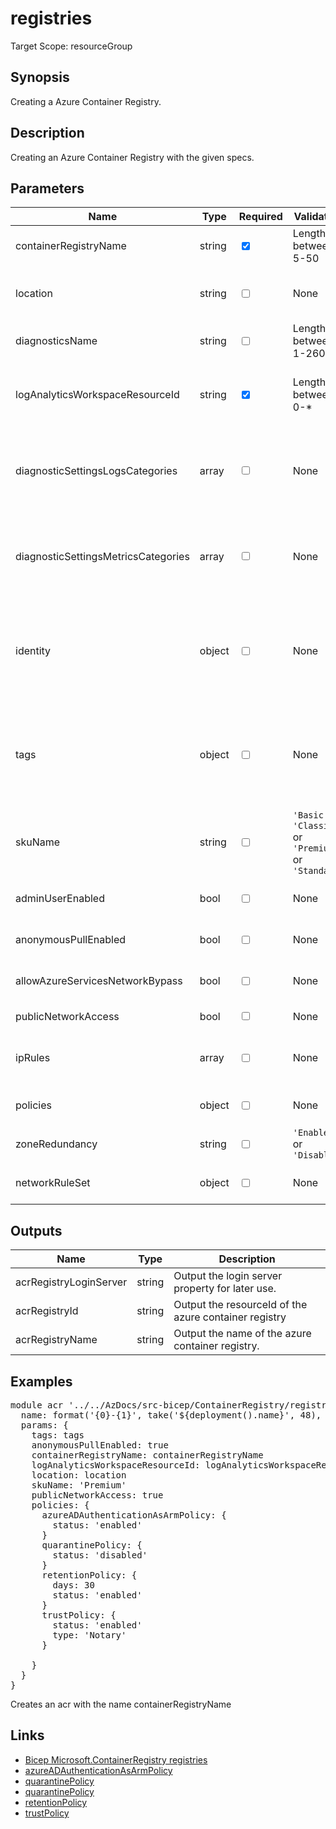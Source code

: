 # registries

Target Scope: resourceGroup

## Synopsis
Creating a Azure Container Registry.

## Description
Creating an Azure Container Registry with the given specs.

## Parameters
| Name | Type | Required | Validation | Default value | Description |
| -- |  -- | -- | -- | -- | -- |
| containerRegistryName | string | <input type="checkbox" checked> | Length between 5-50 | <pre></pre> | The name of the Azure Container Registry to be upserted. |
| location | string | <input type="checkbox"> | None | <pre>resourceGroup().location</pre> | Specifies the Azure location where the resource should be created. Defaults to the resourcegroup location. |
| diagnosticsName | string | <input type="checkbox"> | Length between 1-260 | <pre>'AzurePlatformCentralizedLogging'</pre> | The name of the diagnostics. This defaults to `AzurePlatformCentralizedLogging`. |
| logAnalyticsWorkspaceResourceId | string | <input type="checkbox" checked> | Length between 0-* | <pre></pre> | The azure resource id of the log analytics workspace to log the diagnostics to. If you set this to an empty string, logging & diagnostics will be disabled. |
| diagnosticSettingsLogsCategories | array | <input type="checkbox"> | None | <pre>[<br>  {<br>    categoryGroup: 'allLogs'<br>    enabled: true<br>  }<br>]</pre> | Which log categories to enable; This defaults to `allLogs`. For array/object format, please refer to the [specifications](https://docs.microsoft.com/en-us/azure/templates/microsoft.insights/diagnosticsettings?tabs=bicep#logsettings). |
| diagnosticSettingsMetricsCategories | array | <input type="checkbox"> | None | <pre>[<br>  {<br>    categoryGroup: 'AllMetrics'<br>    enabled: true<br>  }<br>]</pre> | Which Metrics categories to enable; This defaults to `AllMetrics`. For array/object format, please refer to the [specifications](https://docs.microsoft.com/en-us/azure/templates/microsoft.insights/diagnosticsettings?tabs=bicep&pivots=deployment-language-bicep#metricsettings) |
| identity | object | <input type="checkbox"> | None | <pre>{<br>  type: 'SystemAssigned'<br>}</pre> | Sets the identity property for the container registry<br>Example:<br>{<br>&nbsp;&nbsp;&nbsp;type: 'UserAssigned'<br>&nbsp;&nbsp;&nbsp;userAssignedIdentities: userAssignedIdentities<br>}' |
| tags | object | <input type="checkbox"> | None | <pre>{}</pre> | The tags to apply to this resource. This is an object with key/value pairs.<br>Example:<br>{<br>&nbsp;&nbsp;&nbsp;FirstTag: myvalue<br>&nbsp;&nbsp;&nbsp;SecondTag: another value<br>} |
| skuName | string | <input type="checkbox"> | `'Basic'` or `'Classic'` or `'Premium'` or `'Standard'` | <pre>'Premium'</pre> | The sku of this Azure Container Registry. |
| adminUserEnabled | bool | <input type="checkbox"> | None | <pre>false</pre> | Enable the admin user to login with a username & password to this ACR. |
| anonymousPullEnabled | bool | <input type="checkbox"> | None | <pre>false</pre> | Allow pulling without being authenticated against this Azure Container Registry. |
| allowAzureServicesNetworkBypass | bool | <input type="checkbox"> | None | <pre>false</pre> | If you want to allow trusted azure services to bypass your network settings, enable this. |
| publicNetworkAccess | bool | <input type="checkbox"> | None | <pre>false</pre> | The default network action for this Azure Container Registry. |
| ipRules | array | <input type="checkbox"> | None | <pre>[]</pre> | An array of IP Rules to apply to this Azure Container Registry. For object structure, please refer to the [specification](https://learn.microsoft.com/en-us/azure/templates/microsoft.containerregistry/registries?pivots=deployment-language-bicep#iprule). |
| policies | object | <input type="checkbox"> | None | <pre>{}</pre> | The policies to apply on this ACR. For object structure, please refer to the [specifications](https://learn.microsoft.com/en-us/azure/templates/microsoft.containerregistry/registries?pivots=deployment-language-bicep#policies). |
| zoneRedundancy | string | <input type="checkbox"> | `'Enabled'` or `'Disabled'` | <pre>'Disabled'</pre> | Enable zone redundancy for this ACR. |
| networkRuleSet | object | <input type="checkbox"> | None | <pre>empty(ipRules) ? {} : {</pre> | Setting up the networkRuleSet and add ip rules if any are defined. |
## Outputs
| Name | Type | Description |
| -- |  -- | -- |
| acrRegistryLoginServer | string | Output the login server property for later use. |
| acrRegistryId | string | Output the resourceId of the azure container registry |
| acrRegistryName | string | Output the name of the azure container registry. |
## Examples
<pre>
module acr '../../AzDocs/src-bicep/ContainerRegistry/registries.bicep' = {
  name: format('{0}-{1}', take('${deployment().name}', 48), 'acrDeploy')
  params: {
    tags: tags
    anonymousPullEnabled: true
    containerRegistryName: containerRegistryName
    logAnalyticsWorkspaceResourceId: logAnalyticsWorkspaceResourceId
    location: location
    skuName: 'Premium'
    publicNetworkAccess: true
    policies: {
      azureADAuthenticationAsArmPolicy: {
        status: 'enabled'
      }
      quarantinePolicy: {
        status: 'disabled'
      }
      retentionPolicy: {
        days: 30
        status: 'enabled'
      }
      trustPolicy: {
        status: 'enabled'
        type: 'Notary'
      }

    }
  }
}
</pre>
<p>Creates an acr with the name containerRegistryName</p>

## Links
- [Bicep Microsoft.ContainerRegistry registries](https://learn.microsoft.com/en-us/azure/templates/microsoft.containerregistry/registries?pivots=deployment-language-bicep)<br>
- [azureADAuthenticationAsArmPolicy](https://www.azadvertizer.net/azpolicyadvertizer/42781ec6-6127-4c30-bdfa-fb423a0047d3.html)<br>
- [quarantinePolicy](https://github.com/Azure/acr/tree/main/docs/preview/quarantine)<br>
- [quarantinePolicy](https://samcogan.com/image-quarantine-in-azure-container-registry/)<br>
- [retentionPolicy](https://learn.microsoft.com/en-us/azure/container-registry/container-registry-retention-policy)<br>
- [trustPolicy](https://learn.microsoft.com/en-us/azure/container-registry/container-registry-content-trust)


